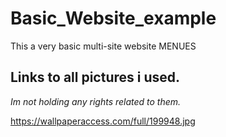 # Basic_Website_example
This a very basic multi-site website
MENUES
## Links to all pictures i used.
*Im not holding any rights related to them.*

https://wallpaperaccess.com/full/199948.jpg
